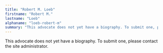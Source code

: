```yaml
---
title: "Robert M. Loeb"
firstname: "Robert M."
lastname: "Loeb"
alphaname: "loeb-robert-m"
summary: "This advocate does not yet have a biography. To submit one, please contact the site administrator."
---
```

This advocate does not yet have a biography. To submit one, please contact the site administrator.


